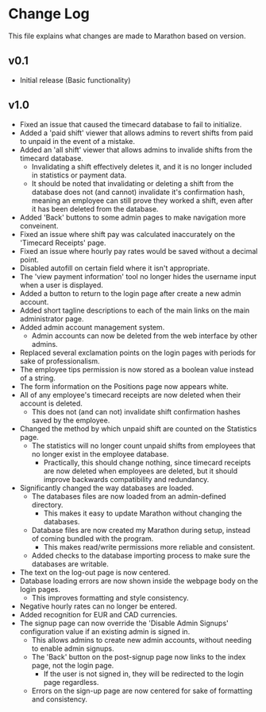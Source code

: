 # Change Log
This file explains what changes are made to Marathon based on version.


## v0.1

- Initial release (Basic functionality)


## v1.0

- Fixed an issue that caused the timecard database to fail to initialize.
- Added a 'paid shift' viewer that allows admins to revert shifts from paid to unpaid in the event of a mistake.
- Added an 'all shift' viewer that allows admins to invalide shifts from the timecard database.
    - Invalidating a shift effectively deletes it, and it is no longer included in statistics or payment data.
    - It should be noted that invalidating or deleting a shift from the database does not (and cannot) invalidate it's confirmation hash, meaning an employee can still prove they worked a shift, even after it has been deleted from the database.
- Added 'Back' buttons to some admin pages to make navigation more conveinent.
- Fixed an issue where shift pay was calculated inaccurately on the 'Timecard Receipts' page.
- Fixed an issue where hourly pay rates would be saved without a decimal point.
- Disabled autofill on certain field where it isn't appropriate.
- The 'view payment information' tool no longer hides the username input when a user is displayed.
- Added a button to return to the login page after create a new admin account.
- Added short tagline descriptions to each of the main links on the main administrator page.
- Added admin account management system.
    - Admin accounts can now be deleted from the web interface by other admins.
- Replaced several exclamation points on the login pages with periods for sake of professionalism.
- The employee tips permission is now stored as a boolean value instead of a string.
- The form information on the Positions page now appears white.
- All of any employee's timecard receipts are now deleted when their account is deleted.
    - This does not (and can not) invalidate shift confirmation hashes saved by the employee.
- Changed the method by which unpaid shift are counted on the Statistics page.
    - The statistics will no longer count unpaid shifts from employees that no longer exist in the employee database.
        - Practically, this should change nothing, since timecard receipts are now deleted when employees are deleted, but it should improve backwards compatibility and redundancy.
- Significantly changed the way databases are loaded.
    - The databases files are now loaded from an admin-defined directory.
        - This makes it easy to update Marathon without changing the databases.
    - Database files are now created my Marathon during setup, instead of coming bundled with the program.
        - This makes read/write permissions more reliable and consistent.
    - Added checks to the database importing process to make sure the databases are writable.
- The text on the log-out page is now centered.
- Database loading errors are now shown inside the webpage body on the login pages.
    - This improves formatting and style consistency.
- Negative hourly rates can no longer be entered.
- Added recognition for EUR and CAD currencies.
- The signup page can now override the 'Disable Admin Signups' configuration value if an existing admin is signed in.
    - This allows admins to create new admin accounts, without needing to enable admin signups.
    - The 'Back' button on the post-signup page now links to the index page, not the login page.
        - If the user is not signed in, they will be redirected to the login page regardless.
    - Errors on the sign-up page are now centered for sake of formatting and consistency.

